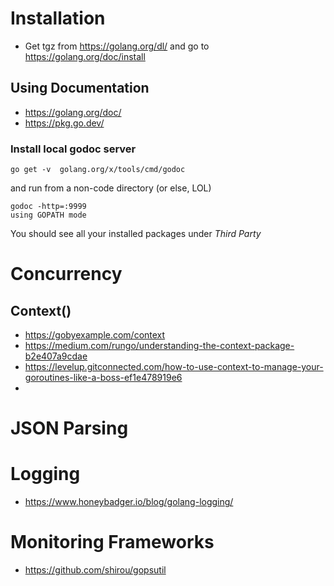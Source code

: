 # Installation
- Get tgz from  https://golang.org/dl/ and go to https://golang.org/doc/install

## Using Documentation
- https://golang.org/doc/
- https://pkg.go.dev/

### Install local godoc server

```
go get -v  golang.org/x/tools/cmd/godoc
```

and run from a non-code directory (or else, LOL)

```
godoc -http=:9999
using GOPATH mode
```

You should see all your installed packages under *Third Party*


# Concurrency

## Context() 
- https://gobyexample.com/context
- https://medium.com/rungo/understanding-the-context-package-b2e407a9cdae 
- https://levelup.gitconnected.com/how-to-use-context-to-manage-your-goroutines-like-a-boss-ef1e478919e6
- 


# JSON Parsing

# Logging
- https://www.honeybadger.io/blog/golang-logging/


# Monitoring Frameworks

- https://github.com/shirou/gopsutil

